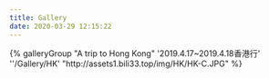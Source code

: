 ```yaml
---
title: Gallery
date: 2020-03-29 12:15:22
---
```


<div class="gallery-group-main">
{% galleryGroup "A trip to Hong Kong" '2019.4.17~2019.4.18香港行' ''/Gallery/HK' "http://assets1.bili33.top/img/HK/HK-C.JPG" %}
<!-- {% galleryGroup name description link img-url %}
{% galleryGroup name description link img-url %} -->
</div>